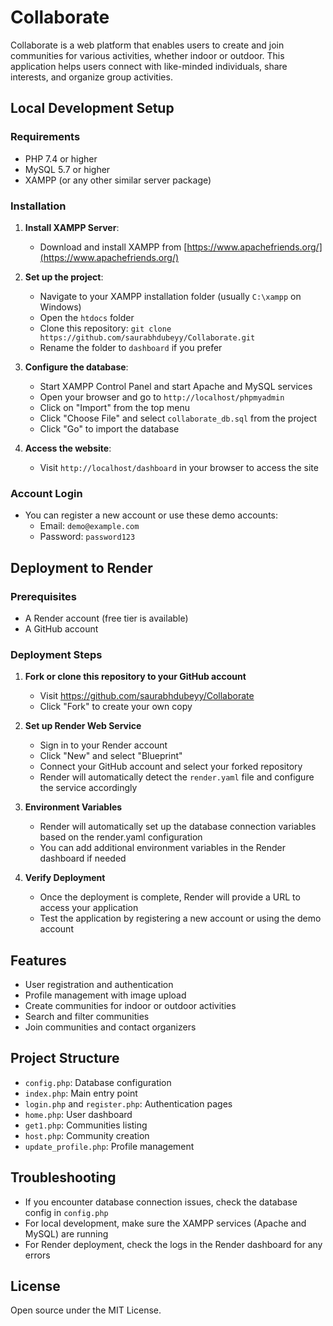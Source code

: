 # Collaborate

Collaborate is a web platform that enables users to create and join communities for various activities, whether indoor or outdoor. This application helps users connect with like-minded individuals, share interests, and organize group activities.

## Local Development Setup

### Requirements
- PHP 7.4 or higher
- MySQL 5.7 or higher
- XAMPP (or any other similar server package)

### Installation
1. **Install XAMPP Server**:
   - Download and install XAMPP from [https://www.apachefriends.org/](https://www.apachefriends.org/)

2. **Set up the project**:
   - Navigate to your XAMPP installation folder (usually `C:\xampp` on Windows)
   - Open the `htdocs` folder
   - Clone this repository: `git clone https://github.com/saurabhdubeyy/Collaborate.git`
   - Rename the folder to `dashboard` if you prefer

3. **Configure the database**:
   - Start XAMPP Control Panel and start Apache and MySQL services
   - Open your browser and go to `http://localhost/phpmyadmin`
   - Click on "Import" from the top menu
   - Click "Choose File" and select `collaborate_db.sql` from the project
   - Click "Go" to import the database

4. **Access the website**:
   - Visit `http://localhost/dashboard` in your browser to access the site

### Account Login
- You can register a new account or use these demo accounts:
  - Email: `demo@example.com`
  - Password: `password123`

## Deployment to Render

### Prerequisites
- A Render account (free tier is available)
- A GitHub account

### Deployment Steps

1. **Fork or clone this repository to your GitHub account**
   - Visit https://github.com/saurabhdubeyy/Collaborate
   - Click "Fork" to create your own copy

2. **Set up Render Web Service**
   - Sign in to your Render account
   - Click "New" and select "Blueprint"
   - Connect your GitHub account and select your forked repository
   - Render will automatically detect the `render.yaml` file and configure the service accordingly

3. **Environment Variables**
   - Render will automatically set up the database connection variables based on the render.yaml configuration
   - You can add additional environment variables in the Render dashboard if needed

4. **Verify Deployment**
   - Once the deployment is complete, Render will provide a URL to access your application
   - Test the application by registering a new account or using the demo account

## Features
- User registration and authentication
- Profile management with image upload
- Create communities for indoor or outdoor activities
- Search and filter communities
- Join communities and contact organizers

## Project Structure
- `config.php`: Database configuration
- `index.php`: Main entry point
- `login.php` and `register.php`: Authentication pages
- `home.php`: User dashboard
- `get1.php`: Communities listing
- `host.php`: Community creation
- `update_profile.php`: Profile management

## Troubleshooting
- If you encounter database connection issues, check the database config in `config.php`
- For local development, make sure the XAMPP services (Apache and MySQL) are running
- For Render deployment, check the logs in the Render dashboard for any errors

## License
Open source under the MIT License.
